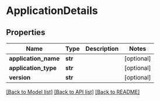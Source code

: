 # ApplicationDetails

## Properties
Name | Type | Description | Notes
------------ | ------------- | ------------- | -------------
**application_name** | **str** |  | [optional] 
**application_type** | **str** |  | [optional] 
**version** | **str** |  | [optional] 

[[Back to Model list]](../README.md#documentation-for-models) [[Back to API list]](../README.md#documentation-for-api-endpoints) [[Back to README]](../README.md)


